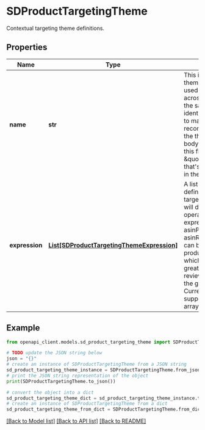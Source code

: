 # SDProductTargetingTheme

Contextual targeting theme definitions.

## Properties

Name | Type | Description | Notes
------------ | ------------- | ------------- | -------------
**name** | **str** | This is the meaningful theme name which will be used as a unique identifier across various themes in the same request. This identifier will also be used to map the recommendations back to the theme in the response body. Note: the value for this field cannot be \&quot;default\&quot; as that&#39;s a reserved keyword in the system. | 
**expression** | [**List[SDProductTargetingThemeExpression]**](SDProductTargetingThemeExpression.md) | A list of expressions defining the contextual targeting theme. The list will define an AND operator on different expressions. For example, asinPriceGreaterThan and asinReviewRatingLessThan can be used to request product recommendations which are both with greater price and less review rating compared to the goal products. Note: Currently the service only supports one item in the array. | 

## Example

```python
from openapi_client.models.sd_product_targeting_theme import SDProductTargetingTheme

# TODO update the JSON string below
json = "{}"
# create an instance of SDProductTargetingTheme from a JSON string
sd_product_targeting_theme_instance = SDProductTargetingTheme.from_json(json)
# print the JSON string representation of the object
print(SDProductTargetingTheme.to_json())

# convert the object into a dict
sd_product_targeting_theme_dict = sd_product_targeting_theme_instance.to_dict()
# create an instance of SDProductTargetingTheme from a dict
sd_product_targeting_theme_from_dict = SDProductTargetingTheme.from_dict(sd_product_targeting_theme_dict)
```
[[Back to Model list]](../README.md#documentation-for-models) [[Back to API list]](../README.md#documentation-for-api-endpoints) [[Back to README]](../README.md)


